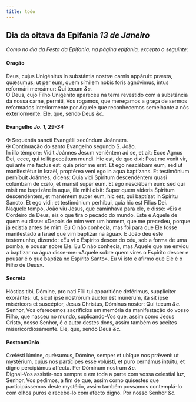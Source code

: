 ```yaml
---
title: todo
---
```

<h2 class="text-center">Dia da oitava da Epifania <em>13 de Janeiro</em></h2>

<em>Como no dia da Festa da Epifania, na página epifania, excepto o seguinte:</em>

<h4 class="text-center">Oração</h4>
<div class="container-fluid">
<div class="row">
<div class="dropcap text-justify">
Deus, cujus Unigénitus in substántia nostræ carnis appáruit: præsta, quǽsumus; ut per eum, quem símilem nobis foris agnóvimus, intus reformári mereámur: Qui tecum <em>&c.</em>
</div>
<div class="dropcap text-justify">
Ó Deus, cujo Filho Unigénito apareceu na terra revestido com a substância da nossa carne, permiti, Vos rogamos, que mereçamos a graça de sermos reformados interiormente por Aquele que reconhecemos semelhante a nós exteriormente. Ele, que, sendo Deus <em>&c.</em>
</div>
</div>
</div>

<h4 class="text-center">Evangelho <em>Jo. 1, 29-34</em></h4>
<div class="container-fluid">
<div class="row">
<div class="text-justify">
<span class="text-danger">&#10016;</span> Sequéntia sancti Evangélii secúndum Joánnem.
</div>
<div class="text-justify">
<span class="text-danger">&#10016;</span> Continuação do santo Evangelho segundo S. João.
</div>
<div class="dropcap text-justify">
In illo témpore: Vidit Joánnes Jesum veniéntem ad se, et ait: Ecce Agnus Dei, ecce, qui tollit peccátum mundi. Hic est, de quo dixi: Post me venit vir, qui ante me factus est: quia prior me erat. Et ego nesciébam eum, sed ut manifestétur in Israël, proptérea veni ego in aqua baptízans. Et testimónium perhíbuit Joánnes, dicens: Quia vidi Spíritum descendéntem quasi colúmbam de cœlo, et mansit super eum. Et ego nesciébam eum: sed qui misit me baptizáre in aqua, ille mihi dixit: Super quem víderis Spíritum descendéntem, et manéntem super eum, hic est, qui baptízat in Spíritu Sancto. Et ego vidi: et testimónium perhíbui, quia hic est Fílius Dei.
</div>
<div class="dropcap text-justify">
Naquele tempo, João viu Jesus, que caminhava para ele, e disse: «Eis o Cordeiro de Deus, eis o que tira o pecado do mundo. Este é Aquele de quem eu disse: «Depois de mim vem um homem, que me precedeu, porque já existia antes de mim. Eu O não conhecia, mas foi para que Ele fosse manifestado a Israel que vim baptizar na água». E João deu este testemunho, dizendo: «Eu vi o Espírito descer do céu, sob a forma de uma pomba, e pousar sobre Ele. Eu O não conhecia, mas Aquele que me enviou a baptizar na água disse-me: «Aquele sobre quem vires o Espírito descer e pousar é o que baptiza no Espírito Santo». Eu vi isto e afirmo que Ele é o Filho de Deus».
</div>
</div>
</div>

<h4 class="text-center">Secreta</h4>
<div class="container-fluid">
<div class="row">
<div class="dropcap text-justify">
Hóstias tibi, Dómine, pro nati Fílii tui apparitióne deférimus, supplíciter exorántes: ut, sicut ipse nostrórum auctor est múnerum, ita sit ipse miséricors et suscéptor, Jesus Christus, Dóminus noster: Qui tecum <em>&c.</em>
</div>
<div class="dropcap text-justify">
Senhor, Vos oferecemos sacrifícios em memória da manifestação do vosso Filho, que nasceu no mundo, suplicando-Vos que, assim como Jesus Cristo, nosso Senhor, é o autor destes dons, assim também os aceites misericordiosamente. Ele, que, sendo Deus <em>&c.</em>
</div>
</div>
</div>

<h4 class="text-center">Postcomúnio</h4>
<div class="container-fluid">
<div class="row">
<div class="dropcap text-justify">
Cœlésti lúmine, quǽsumus, Dómine, semper et ubíque nos prǽveni: ut mystérium, cujus nos partícipes esse voluísti, et puro cernámus intúitu, et digno percipiámus affectu. Per Dóminum nostrum <em>&c.</em>
</div>
<div class="dropcap text-justify">
Dignai-Vos assistir-nos sempre e em toda a parte com vossa celestial luz, Senhor, Vos pedimos, a fim de que, assim corno quisestes que participássemos deste mystério, assim também possamos contemplá-lo com olhos puros e recebê-lo com afecto digno. Por nosso Senhor <em>&c.</em>
</div>
</div>
</div>
